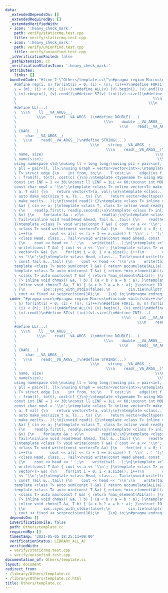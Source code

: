 ```yaml
---
data:
  _extendedDependsOn: []
  _extendedRequiredBy: []
  _extendedVerifiedWith:
  - icon: ':heavy_check_mark:'
    path: verify/staticrmq.test.cpp
    title: verify/staticrmq.test.cpp
  - icon: ':heavy_check_mark:'
    path: verify/unionfind.test.cpp
    title: verify/unionfind.test.cpp
  _isVerificationFailed: false
  _pathExtension: cc
  _verificationStatusIcon: ':heavy_check_mark:'
  attributes:
    links: []
  bundledCode: "#line 2 \"Others/template.cc\"\n#pragma region Macros\n#include <bits/stdc++.h>\n\
    #define rep(i, n) for(int(i) = 0; (i) < (n); (i)++)\n#define FOR(i, m, n) for(int(i)\
    \ = (m); (i) < (n); (i)++)\n#define ALL(v) (v).begin(), (v).end()\n#define LLA(v)\
    \ (v).rbegin(), (v).rend()\n#define SZ(v) (int)(v).size()\n#define INT(...)  \
    \                                                             \\\n    int __VA_ARGS__;\
    \                                                           \\\n    read(__VA_ARGS__)\n\
    #define LL(...)                                                              \
    \  \\\n    ll __VA_ARGS__;                                                   \
    \         \\\n    read(__VA_ARGS__)\n#define DOUBLE(...)                     \
    \                                       \\\n    double __VA_ARGS__;          \
    \                                              \\\n    read(__VA_ARGS__)\n#define\
    \ CHAR(...)                                                              \\\n\
    \    char __VA_ARGS__;                                                       \
    \   \\\n    read(__VA_ARGS__)\n#define STRING(...)                           \
    \                                 \\\n    string __VA_ARGS__;                \
    \                                        \\\n    read(__VA_ARGS__)\n#define VEC(type,\
    \ name, size)                                                  \\\n    vector<type>\
    \ name(size);                                                   \\\n    read(name)\n\
    using namespace std;\nusing ll = long long;\nusing pii = pair<int, int>;\nusing\
    \ pll = pair<ll, ll>;\nusing Graph = vector<vector<int>>;\ntemplate <typename\
    \ T> struct edge {\n    int from, to;\n    T cost;\n    edge(int f, int t, T c)\
    \ : from(f), to(t), cost(c) {}\n};\ntemplate <typename T> using WGraph = vector<vector<edge<T>>>;\n\
    const int INF = 1 << 30;\nconst ll LINF = 1LL << 60;\nconst int MOD = 1e9 + 7;\n\
    const char newl = '\\n';\ntemplate <class T> inline vector<T> make_vec(size_t\
    \ a, T val) {\n    return vector<T>(a, val);\n}\ntemplate <class... Ts> inline\
    \ auto make_vec(size_t a, Ts... ts) {\n    return vector<decltype(make_vec(ts...))>(a,\
    \ make_vec(ts...));\n}\nvoid read() {}\ntemplate <class T> inline void read(T\
    \ &a) { cin >> a; }\ntemplate <class T, class S> inline void read(pair<T, S> &p)\
    \ {\n    read(p.first), read(p.second);\n}\ntemplate <class T> inline void read(vector<T>\
    \ &v) {\n    for(auto &a : v)\n        read(a);\n}\ntemplate <class Head, class...\
    \ Tail>\ninline void read(Head &head, Tail &...tail) {\n    read(head), read(tail...);\n\
    }\ntemplate <class T> void write(const T &a) { cout << a << '\\n'; }\ntemplate\
    \ <class T> void write(const vector<T> &a) {\n    for(int i = 0; i < a.size();\
    \ i++)\n        cout << a[i] << (i + 1 == a.size() ? '\\n' : ' ');\n}\ntemplate\
    \ <class Head, class... Tail>\nvoid write(const Head &head, const Tail &...tail)\
    \ {\n    cout << head << ' ';\n    write(tail...);\n}\ntemplate <class T> void\
    \ writel(const T &a) { cout << a << '\\n'; }\ntemplate <class T> void writel(const\
    \ vector<T> &a) {\n    for(int i = 0; i < a.size(); i++)\n        cout << a[i]\
    \ << '\\n';\n}\ntemplate <class Head, class... Tail>\nvoid writel(const Head &head,\
    \ const Tail &...tail) {\n    cout << head << '\\n';\n    write(tail...);\n}\n\
    template <class T> auto sum(const T &a) { return accumulate(ALL(a), T(0)); }\n\
    template <class T> auto min(const T &a) { return *min_element(ALL(a)); }\ntemplate\
    \ <class T> auto max(const T &a) { return *max_element(ALL(a)); }\ntemplate <class\
    \ T> inline void chmax(T &a, T b) { (a < b ? a = b : a); }\ntemplate <class T>\
    \ inline void chmin(T &a, T b) { (a > b ? a = b : a); }\nstruct IO {\n    IO()\
    \ {\n        ios::sync_with_stdio(false);\n        cin.tie(nullptr);\n       \
    \ cout << fixed << setprecision(10);\n    }\n} io;\n#pragma endregion\n"
  code: "#pragma once\n#pragma region Macros\n#include <bits/stdc++.h>\n#define rep(i,\
    \ n) for(int(i) = 0; (i) < (n); (i)++)\n#define FOR(i, m, n) for(int(i) = (m);\
    \ (i) < (n); (i)++)\n#define ALL(v) (v).begin(), (v).end()\n#define LLA(v) (v).rbegin(),\
    \ (v).rend()\n#define SZ(v) (int)(v).size()\n#define INT(...)                \
    \                                               \\\n    int __VA_ARGS__;     \
    \                                                      \\\n    read(__VA_ARGS__)\n\
    #define LL(...)                                                              \
    \  \\\n    ll __VA_ARGS__;                                                   \
    \         \\\n    read(__VA_ARGS__)\n#define DOUBLE(...)                     \
    \                                       \\\n    double __VA_ARGS__;          \
    \                                              \\\n    read(__VA_ARGS__)\n#define\
    \ CHAR(...)                                                              \\\n\
    \    char __VA_ARGS__;                                                       \
    \   \\\n    read(__VA_ARGS__)\n#define STRING(...)                           \
    \                                 \\\n    string __VA_ARGS__;                \
    \                                        \\\n    read(__VA_ARGS__)\n#define VEC(type,\
    \ name, size)                                                  \\\n    vector<type>\
    \ name(size);                                                   \\\n    read(name)\n\
    using namespace std;\nusing ll = long long;\nusing pii = pair<int, int>;\nusing\
    \ pll = pair<ll, ll>;\nusing Graph = vector<vector<int>>;\ntemplate <typename\
    \ T> struct edge {\n    int from, to;\n    T cost;\n    edge(int f, int t, T c)\
    \ : from(f), to(t), cost(c) {}\n};\ntemplate <typename T> using WGraph = vector<vector<edge<T>>>;\n\
    const int INF = 1 << 30;\nconst ll LINF = 1LL << 60;\nconst int MOD = 1e9 + 7;\n\
    const char newl = '\\n';\ntemplate <class T> inline vector<T> make_vec(size_t\
    \ a, T val) {\n    return vector<T>(a, val);\n}\ntemplate <class... Ts> inline\
    \ auto make_vec(size_t a, Ts... ts) {\n    return vector<decltype(make_vec(ts...))>(a,\
    \ make_vec(ts...));\n}\nvoid read() {}\ntemplate <class T> inline void read(T\
    \ &a) { cin >> a; }\ntemplate <class T, class S> inline void read(pair<T, S> &p)\
    \ {\n    read(p.first), read(p.second);\n}\ntemplate <class T> inline void read(vector<T>\
    \ &v) {\n    for(auto &a : v)\n        read(a);\n}\ntemplate <class Head, class...\
    \ Tail>\ninline void read(Head &head, Tail &...tail) {\n    read(head), read(tail...);\n\
    }\ntemplate <class T> void write(const T &a) { cout << a << '\\n'; }\ntemplate\
    \ <class T> void write(const vector<T> &a) {\n    for(int i = 0; i < a.size();\
    \ i++)\n        cout << a[i] << (i + 1 == a.size() ? '\\n' : ' ');\n}\ntemplate\
    \ <class Head, class... Tail>\nvoid write(const Head &head, const Tail &...tail)\
    \ {\n    cout << head << ' ';\n    write(tail...);\n}\ntemplate <class T> void\
    \ writel(const T &a) { cout << a << '\\n'; }\ntemplate <class T> void writel(const\
    \ vector<T> &a) {\n    for(int i = 0; i < a.size(); i++)\n        cout << a[i]\
    \ << '\\n';\n}\ntemplate <class Head, class... Tail>\nvoid writel(const Head &head,\
    \ const Tail &...tail) {\n    cout << head << '\\n';\n    write(tail...);\n}\n\
    template <class T> auto sum(const T &a) { return accumulate(ALL(a), T(0)); }\n\
    template <class T> auto min(const T &a) { return *min_element(ALL(a)); }\ntemplate\
    \ <class T> auto max(const T &a) { return *max_element(ALL(a)); }\ntemplate <class\
    \ T> inline void chmax(T &a, T b) { (a < b ? a = b : a); }\ntemplate <class T>\
    \ inline void chmin(T &a, T b) { (a > b ? a = b : a); }\nstruct IO {\n    IO()\
    \ {\n        ios::sync_with_stdio(false);\n        cin.tie(nullptr);\n       \
    \ cout << fixed << setprecision(10);\n    }\n} io;\n#pragma endregion\n"
  dependsOn: []
  isVerificationFile: false
  path: Others/template.cc
  requiredBy: []
  timestamp: '2021-05-05 18:25:11+09:00'
  verificationStatus: LIBRARY_ALL_AC
  verifiedWith:
  - verify/staticrmq.test.cpp
  - verify/unionfind.test.cpp
documentation_of: Others/template.cc
layout: document
redirect_from:
- /library/Others/template.cc
- /library/Others/template.cc.html
title: Others/template.cc
---
```

